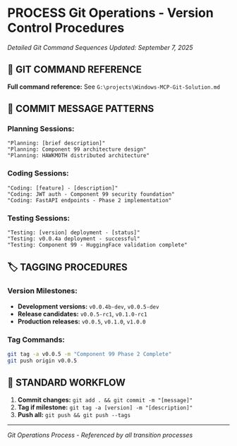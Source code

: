 # PROCESS Git Operations - Version Control Procedures
*Detailed Git Command Sequences*
*Updated: September 7, 2025*

## 🔗 **GIT COMMAND REFERENCE**
**Full command reference:** See `G:\projects\Windows-MCP-Git-Solution.md`

## 📝 **COMMIT MESSAGE PATTERNS**

### **Planning Sessions:**
```
"Planning: [brief description]"
"Planning: Component 99 architecture design"
"Planning: HAWKMOTH distributed architecture"
```

### **Coding Sessions:**
```
"Coding: [feature] - [description]"
"Coding: JWT auth - Component 99 security foundation"
"Coding: FastAPI endpoints - Phase 2 implementation"
```

### **Testing Sessions:**
```
"Testing: [version] deployment - [status]"
"Testing: v0.0.4a deployment - successful"
"Testing: Component 99 - HuggingFace validation complete"
```

## 🏷️ **TAGGING PROCEDURES**

### **Version Milestones:**
- **Development versions:** `v0.0.4b-dev`, `v0.0.5-dev`
- **Release candidates:** `v0.0.5-rc1`, `v0.1.0-rc1`
- **Production releases:** `v0.0.5`, `v0.1.0`, `v1.0.0`

### **Tag Commands:**
```bash
git tag -a v0.0.5 -m "Component 99 Phase 2 Complete"
git push origin v0.0.5
```

## 🔄 **STANDARD WORKFLOW**
1. **Commit changes:** `git add . && git commit -m "[message]"`
2. **Tag if milestone:** `git tag -a [version] -m "[description]"`
3. **Push all:** `git push && git push --tags`

---
*Git Operations Process - Referenced by all transition processes*